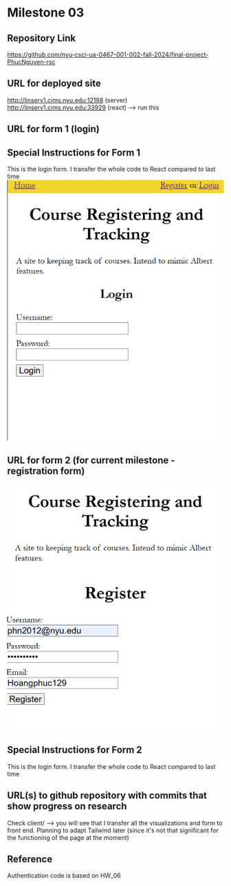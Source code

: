 Milestone 03
===

Repository Link
---
https://github.com/nyu-csci-ua-0467-001-002-fall-2024/final-project-PhucNguyen-rsc 

URL for deployed site 
---
http://linserv1.cims.nyu.edu:12198 (server)
http://linserv1.cims.nyu.edu:33929 (react) --> run this

URL for form 1 (login) 
---

Special Instructions for Form 1
---
This is the login form. I transfer the whole code to React compared to last time
![Form result](server/documentation/form_log_in.png)

URL for form 2 (for current milestone - registration form)
---
![Form result](server/documentation/form_register.png)

Special Instructions for Form 2
---
This is the login form. I transfer the whole code to React compared to last time

URL(s) to github repository with commits that show progress on research
--- 
Check client/ --> you will see that I transfer all the visualizations and form to front end. Planning to adapt Tailwind later (since it's not that significant for the functioning of the page at the moment)

Reference
---
Authentication code is based on HW_06